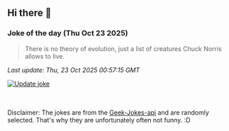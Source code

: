 ## Hi there 👋

### Joke of the day (Thu Oct 23 2025)
<!-- joke -->
>There is no theory of evolution, just a list of creatures Chuck Norris allows to live.
<!-- /joke -->

*Last update: Thu, 23 Oct 2025 00:57:15 GMT*

[![Update joke](https://github.com/nclskfm/nclskfm/actions/workflows/joke.yml/badge.svg)](https://github.com/nclskfm/nclskfm/actions/workflows/joke.yml)

<br><br>
Disclaimer: The jokes are from the [Geek-Jokes-api](https://github.com/sameerkumar18/geek-joke-api) and are randomly selected. That's why they are unfortunately often not funny. :D
